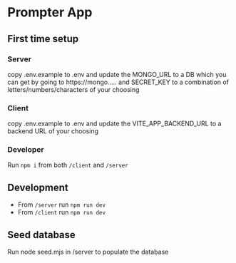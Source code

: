 # Prompter App

## First time setup

### Server

copy .env.example to .env and update the MONGO_URL to a DB which you can get by going to https://mongo..... and SECRET_KEY to a combination of letters/numbers/characters of your choosing

### Client

copy .env.example to .env and update the VITE_APP_BACKEND_URL to a backend URL of your choosing

### Developer

Run `npm i` from both `/client` and `/server`

## Development

- From `/server` run `npm run dev`
- From `/client` run `npm run dev`

## Seed database

Run node seed.mjs in /server to populate the database
